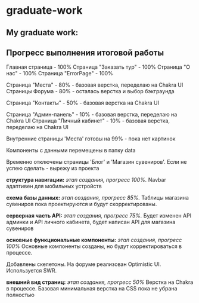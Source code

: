 # graduate-work
## My graduate work:

## Прогресс выполнения итоговой работы

Главная страница - 100% 
Страница "Заказать тур" - 100%
Страница "О нас" - 100%
Страница "ErrorPage" - 100% 

Страница "Места" - 80% - базовая верстка, переделаю на Chakra UI
Страницы Форума - 80% - осталась верстка и выбор бэкграунда

Страница "Контакты" - 50% - базовая верстка на Chakra UI

Страница "Админ-панель" - 10% - базовая верстка, переделаю на Chakra UI
Страница "Личный кабинет" - 10% - базовая верстка, переделаю на Chakra UI




Внутренние страницы 'Места' готовы на 99% - пока нет картинок

Компоненты с данными перемещены в папку data

Временно отключены страницы 'Блог' и 'Магазин сувениров'. Если не успею сделать - вырежу из проекта

**структура навигации:** _этап создания, прогресс 100%._
Navbar адаптивен для мобильных устройств

**схема базы данных:** _этап создания, прогресс  85%._ 
Таблицы магазина сувениров пока проектируются и будут скорректированы.

**серверная часть API:** _этап создания, прогресс 75%._ 
Будет изменен API админки и API личного кабинета, будет написан API для магазина сувениров

**основные функциональные компоненты:** _этап создания, прогресс  100%_
Основные компоненты созданы, но будут корректироваться в процессе.

Добавлены скелетоны.
На форуме реализован Optimistic UI. 
Используется SWR.

**внешний вид страниц:** _этап создания, прогресс 50%_ 
Верстка на Chakra в процессе. 
Базовая минимальная верстка на CSS пока не убрана полностью
